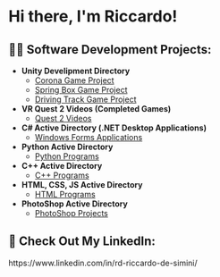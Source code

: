 <h1>Hi there, I'm Riccardo!</h1>

<h2>👨‍💻 Software Development Projects:</h2>

- <b>Unity Develipment Directory</b>
  - [Corona Game Project](https://github.com/RiccardoD25/Unity_Scripts/tree/main)
  - [Spring Box Game Project](https://github.com/RiccardoD25/Unity-Game-Project-Spring-Box)
  - [Driving Track Game Project](https://github.com/RiccardoD25/Unity-Game-Project-Alien-Target)
- <b>VR Quest 2 Videos (Completed Games)</b>
  - [Quest 2 Videos](https://github.com/RiccardoD25/Completed-VR-Quest-2-Videos/tree/main)
- <b>C# Active Directory (.NET Desktop Applications)</b>
  - [Windows Forms Applications](https://github.com/RiccardoD25/Csharp-Scripts/tree/main)
- <b>Python Active Directory</b>
  - [Python Programs](https://github.com/RiccardoD25/Python-Programs/tree/main)
- <b>C++ Active Directory</b>
  - [C++ Programs](https://github.com/RiccardoD25/CPP-Programs)
- <b>HTML, CSS, JS Active Directory</b>
  - [HTML Programs](https://github.com/RiccardoD25/HTML-Programs)
- <b>PhotoShop Active Directory</b>
  - [PhotoShop Projects](https://github.com/RiccardoD25/PhotoShop-Projects)   
   

<h2> 🤳 Check Out My LinkedIn:</h2>
  https://www.linkedin.com/in/rd-riccardo-de-simini/


